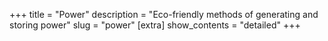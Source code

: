 +++
title = "Power"
description = "Eco-friendly methods of generating and storing power"
slug = "power"
[extra]
show_contents = "detailed"
+++